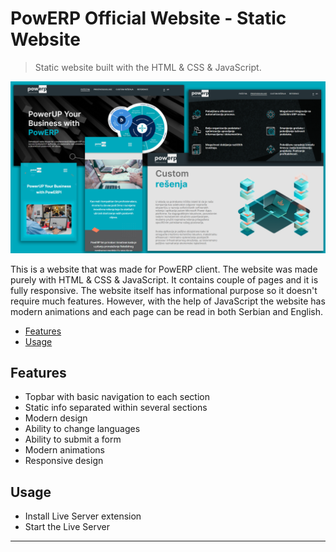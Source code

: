 # PowERP Official Website - Static Website

> Static website built with the HTML & CSS & JavaScript.

<img src="screens.png">

This is a website that was made for PowERP client. The website was made purely with HTML & CSS & JavaScript. It contains couple of pages and it is fully responsive. The website itself has informational purpose so it doesn't require much features. However, with the help of JavaScript the website has modern animations and each page can be read in both Serbian and English.

<!-- toc -->

- [Features](#features)
- [Usage](#usage)

<!-- tocstop -->

## Features

- Topbar with basic navigation to each section
- Static info separated within several sections
- Modern design
- Ability to change languages
- Ability to submit a form
- Modern animations
- Responsive design

## Usage

- Install Live Server extension
- Start the Live Server

---
